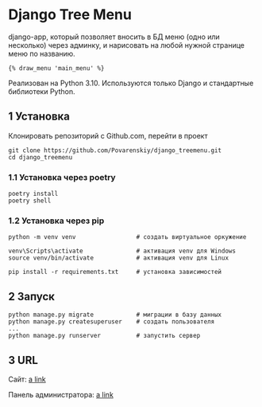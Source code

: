 # Django Tree Menu

django-app, который позволяет вносить в БД меню (одно или несколько) через админку, и нарисовать на любой нужной странице меню по названию.
````
{% draw_menu 'main_menu' %}
````
Реализован на Python 3.10. Используются только Django и стандартные библиотеки Python.


## 1 Установка

Клонировать репозиторий с Github.com, перейти в проект 
````
git clone https://github.com/Povarenskiy/django_treemenu.git
cd django_treemenu
````

### 1.1 Установка через poetry
````
poetry install
poetry shell
````

### 1.2 Установка через pip
````
python -m venv venv                 # создать виртуальное оркужение

venv\Scripts\activate               # активация venv для Windows
source venv/bin/activate            # активация venv для Linux

pip install -r requirements.txt     # установка зависимостей
````

## 2 Запуск

````
python manage.py migrate            # миграции в базу данных
python manage.py createsuperuser    # создать пользователя 
...
python manage.py runserver          # запустить сервер
````

## 3 URL

Сайт: [a link](http://localhost:8000/) 

Панель администратора: [a link](http://localhost:8000/admin/) 

